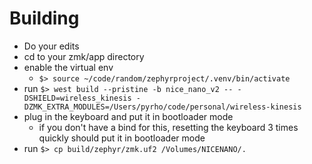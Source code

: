 # Building
- Do your edits
- cd to your zmk/app directory
- enable the virtual env
    - `$> source ~/code/random/zephyrproject/.venv/bin/activate`
- run `$> west build --pristine -b nice_nano_v2 -- -DSHIELD=wireless_kinesis -DZMK_EXTRA_MODULES=/Users/pyrho/code/personal/wireless-kinesis`
- plug in the keyboard and put it in bootloader mode
    - if you don't have a bind for this, resetting the keyboard 3 times quickly should
      put it in bootloader mode
- run `$> cp build/zephyr/zmk.uf2 /Volumes/NICENANO/.`
